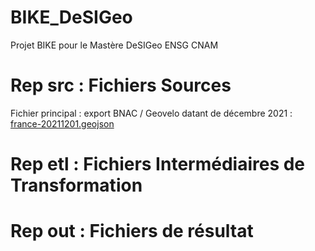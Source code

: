 # BIKE_DeSIGeo
Projet BIKE pour le Mastère DeSIGeo ENSG CNAM

# Rep src : Fichiers Sources
Fichier principal : export BNAC / Geovelo datant de décembre 2021 : [france-20211201.geojson](src/france-20211201.geojson)

# Rep etl : Fichiers Intermédiaires de Transformation

# Rep out : Fichiers de résultat
